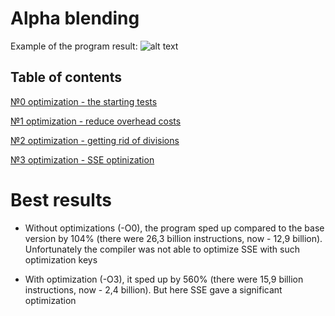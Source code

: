 # Alpha blending

Example of the program result:
![alt text](Images/output.png "The funny picture")
## Table of contents

[№0 optimization - the starting tests](https://github.com/Panterrich/Alpha_blending/tree/ver_0)

[№1 optimization - reduce overhead costs](https://github.com/Panterrich/Alpha_blending/tree/ver_1)

[№2 optimization - getting rid of divisions](https://github.com/Panterrich/Alpha_blending/tree/ver_2)

[№3 optimization - SSE optinization](https://github.com/Panterrich/Alpha_blending/tree/ver_3)

# Best results 

* Without optimizations (-O0), the program sped up compared to the base version by 104% (there were 26,3 billion instructions, now - 12,9 billion). Unfortunately the compiler was not able to optimize SSE with such optimization keys

* With optimization (-O3), it sped up by 560% (there were 15,9 billion instructions, now - 2,4 billion). But here SSE gave a significant optimization
